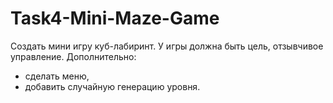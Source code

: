 # Task4-Mini-Maze-Game
Создать мини игру куб-лабиринт. У игры должна быть цель, отзывчивое управление.
Дополнительно: 
- сделать меню, 
- добавить случайную генерацию уровня.
